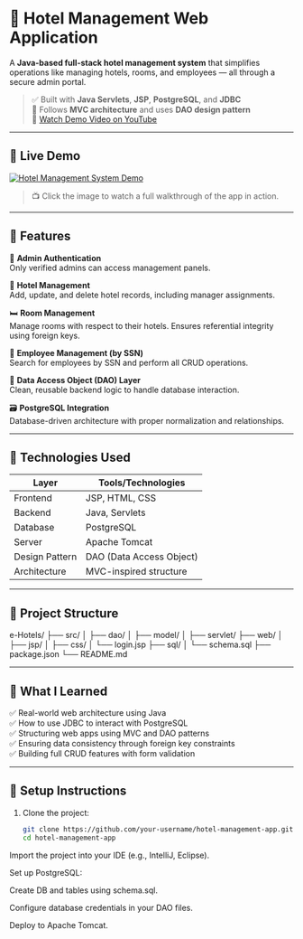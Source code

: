 # 🏨 Hotel Management Web Application

A **Java-based full-stack hotel management system** that simplifies operations like managing hotels, rooms, and employees — all through a secure admin portal.

> ✅ Built with **Java Servlets**, **JSP**, **PostgreSQL**, and **JDBC**  
> 📂 Follows **MVC architecture** and uses **DAO design pattern**  
> 🎥 [Watch Demo Video on YouTube](https://youtu.be/rybHyttDmk4)

---

## 🎥 Live Demo

[![Hotel Management System Demo](https://img.youtube.com/vi/rybHyttDmk4/0.jpg)](https://youtu.be/rybHyttDmk4)

> 📺 Click the image to watch a full walkthrough of the app in action.

---

## 🚀 Features

🔐 **Admin Authentication**  
Only verified admins can access management panels.

🏨 **Hotel Management**  
Add, update, and delete hotel records, including manager assignments.

🛏️ **Room Management**  
Manage rooms with respect to their hotels. Ensures referential integrity using foreign keys.

👷 **Employee Management (by SSN)**  
Search for employees by SSN and perform all CRUD operations.

🧠 **Data Access Object (DAO) Layer**  
Clean, reusable backend logic to handle database interaction.

🗃️ **PostgreSQL Integration**  
Database-driven architecture with proper normalization and relationships.

---

## 🧰 Technologies Used

| Layer           | Tools/Technologies                        |
|----------------|--------------------------------------------|
| Frontend        | JSP, HTML, CSS                            |
| Backend         | Java, Servlets                            |
| Database        | PostgreSQL                                |
| Server          | Apache Tomcat                             |
| Design Pattern  | DAO (Data Access Object)                  |
| Architecture    | MVC-inspired structure                    |

---

## 📁 Project Structure


e-Hotels/
├── src/
│ ├── dao/
│ ├── model/
│ ├── servlet/
├── web/
│ ├── jsp/
│ ├── css/
│ └── login.jsp
├── sql/
│ └── schema.sql
├── package.json
└── README.md


---

## 🧠 What I Learned

✅ Real-world web architecture using Java  
✅ How to use JDBC to interact with PostgreSQL  
✅ Structuring web apps using MVC and DAO patterns  
✅ Ensuring data consistency through foreign key constraints  
✅ Building full CRUD features with form validation

---


## 🔧 Setup Instructions

1. Clone the project:
   ```bash
   git clone https://github.com/your-username/hotel-management-app.git
   cd hotel-management-app
Import the project into your IDE (e.g., IntelliJ, Eclipse).

Set up PostgreSQL:

Create DB and tables using schema.sql.

Configure database credentials in your DAO files.

Deploy to Apache Tomcat.



